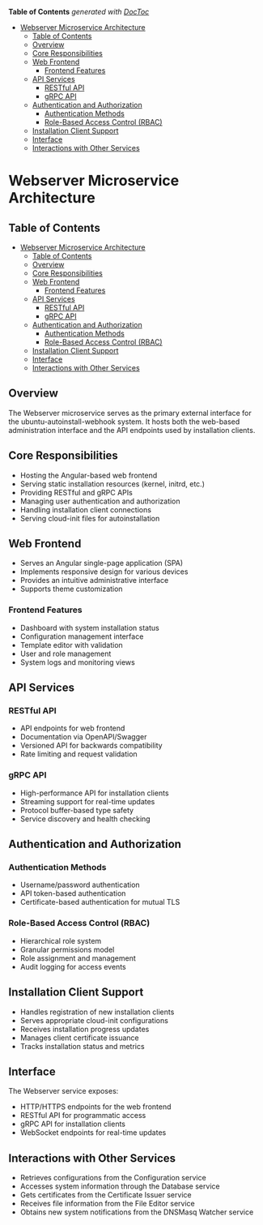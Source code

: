 <!-- START doctoc generated TOC please keep comment here to allow auto update -->
<!-- DON'T EDIT THIS SECTION, INSTEAD RE-RUN doctoc TO UPDATE -->
**Table of Contents**  *generated with [DocToc](https://github.com/thlorenz/doctoc)*

- [Webserver Microservice Architecture](#webserver-microservice-architecture)
  - [Table of Contents](#table-of-contents)
  - [Overview](#overview)
  - [Core Responsibilities](#core-responsibilities)
  - [Web Frontend](#web-frontend)
    - [Frontend Features](#frontend-features)
  - [API Services](#api-services)
    - [RESTful API](#restful-api)
    - [gRPC API](#grpc-api)
  - [Authentication and Authorization](#authentication-and-authorization)
    - [Authentication Methods](#authentication-methods)
    - [Role-Based Access Control (RBAC)](#role-based-access-control-rbac)
  - [Installation Client Support](#installation-client-support)
  - [Interface](#interface)
  - [Interactions with Other Services](#interactions-with-other-services)

<!-- END doctoc generated TOC please keep comment here to allow auto update -->

# Webserver Microservice Architecture

## Table of Contents
- [Webserver Microservice Architecture](#webserver-microservice-architecture)
  - [Table of Contents](#table-of-contents)
  - [Overview](#overview)
  - [Core Responsibilities](#core-responsibilities)
  - [Web Frontend](#web-frontend)
    - [Frontend Features](#frontend-features)
  - [API Services](#api-services)
    - [RESTful API](#restful-api)
    - [gRPC API](#grpc-api)
  - [Authentication and Authorization](#authentication-and-authorization)
    - [Authentication Methods](#authentication-methods)
    - [Role-Based Access Control (RBAC)](#role-based-access-control-rbac)
  - [Installation Client Support](#installation-client-support)
  - [Interface](#interface)
  - [Interactions with Other Services](#interactions-with-other-services)

## Overview

The Webserver microservice serves as the primary external interface for the ubuntu-autoinstall-webhook system. It hosts both the web-based administration interface and the API endpoints used by installation clients.

## Core Responsibilities

- Hosting the Angular-based web frontend
- Serving static installation resources (kernel, initrd, etc.)
- Providing RESTful and gRPC APIs
- Managing user authentication and authorization
- Handling installation client connections
- Serving cloud-init files for autoinstallation

## Web Frontend

- Serves an Angular single-page application (SPA)
- Implements responsive design for various devices
- Provides an intuitive administrative interface
- Supports theme customization

### Frontend Features
- Dashboard with system installation status
- Configuration management interface
- Template editor with validation
- User and role management
- System logs and monitoring views

## API Services

### RESTful API
- API endpoints for web frontend
- Documentation via OpenAPI/Swagger
- Versioned API for backwards compatibility
- Rate limiting and request validation

### gRPC API
- High-performance API for installation clients
- Streaming support for real-time updates
- Protocol buffer-based type safety
- Service discovery and health checking

## Authentication and Authorization

### Authentication Methods
- Username/password authentication
- API token-based authentication
- Certificate-based authentication for mutual TLS

### Role-Based Access Control (RBAC)
- Hierarchical role system
- Granular permissions model
- Role assignment and management
- Audit logging for access events

## Installation Client Support

- Handles registration of new installation clients
- Serves appropriate cloud-init configurations
- Receives installation progress updates
- Manages client certificate issuance
- Tracks installation status and metrics

## Interface

The Webserver service exposes:

- HTTP/HTTPS endpoints for the web frontend
- RESTful API for programmatic access
- gRPC API for installation clients
- WebSocket endpoints for real-time updates

## Interactions with Other Services

- Retrieves configurations from the Configuration service
- Accesses system information through the Database service
- Gets certificates from the Certificate Issuer service
- Receives file information from the File Editor service
- Obtains new system notifications from the DNSMasq Watcher service
